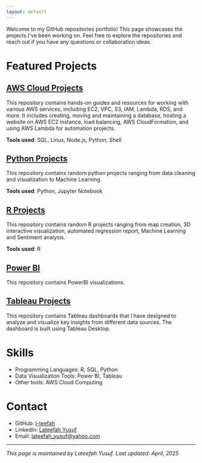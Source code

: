 ```yaml
---
layout: default
---
```


Welcome to my GitHub repositories portfolio! This page showcases the projects I've been working on. Feel free to explore the repositories and reach out if you have any questions or collaboration ideas.

# Featured Projects

## [AWS Cloud Projects](https://github.com/l-teefah/AWS-Cloud-Projects)
This repository contains hands-on guides and resources for working with various AWS services, including EC2, VPC, S3, IAM, Lambda, RDS, and more. It includes creating, moving and maintaining a database, hosting a website on AWS EC2 instance, load balancing, AWS CloudFormation, and using AWS Lambda for automation projects.

**Tools used**: SQL, Linux, Node.js, Python, Shell


## [Python Projects](https://github.com/l-teefah/Python)
This repository contains random python projects ranging from data cleaning and visualization to Machine Learning. 

**Tools used**: Python, Jupyter Notebook


## [R Projects](https://github.com/l-teefah/R-projects)
This repository contains random R projects ranging from map creation, 3D interactive visualization, automated regression report, Machine Learning and Sentiment analysis. 

**Tools used**: R


## [Power BI](https://github.com/l-teefah/PowerBIDashboards)
This repository contains PowerBI visualizations. 


## [Tableau Projects](https://github.com/l-teefah/TableauDashboards)
This repository contains Tableau dashboards that I have designed to analyze and visualize key insights from different data sources. The dashboard is built using Tableau Desktop.


# Skills

- Programming Languages: R, SQL, Python
- Data Visualization Tools: Power BI, Tableau
- Other tools: AWS Cloud Computing

# Contact

- GitHub: [l-teefah](https://github.com/l-teefah)
- LinkedIn: [Lateefah Yusuf](https://www.linkedin.com/in/lateefahyusuf/)
- Email: lateefah_yusuf@yahoo.com

---

*This page is maintained by Lateefah Yusuf. Last updated: April, 2025*
